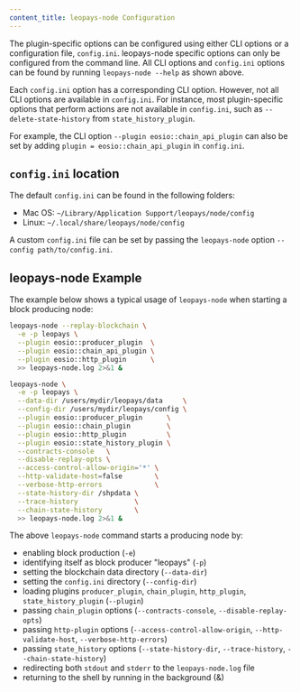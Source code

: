 ```yaml
---
content_title: leopays-node Configuration
---
```


The plugin-specific options can be configured using either CLI options or a configuration file, `config.ini`. leopays-node specific options can only be configured from the command line. All CLI options and `config.ini` options can be found by running `leopays-node --help` as shown above.

Each `config.ini` option has a corresponding CLI option. However, not all CLI options are available in `config.ini`. For instance, most plugin-specific options that perform actions are not available in `config.ini`, such as `--delete-state-history` from `state_history_plugin`.

For example, the CLI option `--plugin eosio::chain_api_plugin` can also be set by adding `plugin = eosio::chain_api_plugin` in `config.ini`.

## `config.ini` location

The default `config.ini` can be found in the following folders:
- Mac OS: `~/Library/Application Support/leopays/node/config`
- Linux: `~/.local/share/leopays/node/config`

A custom `config.ini` file can be set by passing the `leopays-node` option `--config path/to/config.ini`.

## leopays-node Example

The example below shows a typical usage of `leopays-node` when starting a block producing node:

```sh
leopays-node --replay-blockchain \
  -e -p leopays \
  --plugin eosio::producer_plugin  \
  --plugin eosio::chain_api_plugin \
  --plugin eosio::http_plugin      \
  >> leopays-node.log 2>&1 &
```

```sh
leopays-node \
  -e -p leopays \
  --data-dir /users/mydir/leopays/data     \
  --config-dir /users/mydir/leopays/config \
  --plugin eosio::producer_plugin      \
  --plugin eosio::chain_plugin         \
  --plugin eosio::http_plugin          \
  --plugin eosio::state_history_plugin \
  --contracts-console   \
  --disable-replay-opts \
  --access-control-allow-origin='*' \
  --http-validate-host=false        \
  --verbose-http-errors             \
  --state-history-dir /shpdata \
  --trace-history              \
  --chain-state-history        \
  >> leopays-node.log 2>&1 &
```

The above `leopays-node` command starts a producing node by:

* enabling block production (`-e`)
* identifying itself as block producer "leopays" (`-p`)
* setting the blockchain data directory (`--data-dir`)
* setting the `config.ini` directory (`--config-dir`)
* loading plugins `producer_plugin`, `chain_plugin`, `http_plugin`, `state_history_plugin` (`--plugin`)
* passing `chain_plugin` options (`--contracts-console`, `--disable-replay-opts`)
* passing `http-plugin` options (`--access-control-allow-origin`, `--http-validate-host`, `--verbose-http-errors`)
* passing `state_history` options (`--state-history-dir`, `--trace-history`, `--chain-state-history`)
* redirecting both `stdout` and `stderr` to the `leopays-node.log` file
* returning to the shell by running in the background (&)
